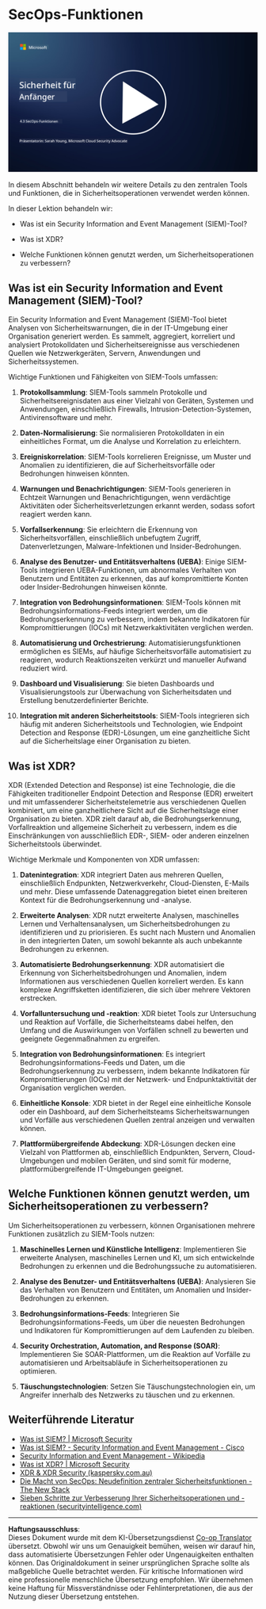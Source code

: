 <!--
CO_OP_TRANSLATOR_METADATA:
{
  "original_hash": "553eb694c89f1caca0694e8d8ab89e0e",
  "translation_date": "2025-09-03T18:48:15+00:00",
  "source_file": "4.3 SecOps capabilities.md",
  "language_code": "de"
}
-->
# SecOps-Funktionen

[![Video ansehen](../../translated_images/4-3_placeholder.e6e2ff578a715178985449c7f550e382f9b199847b709653a5e0af6145a8e82f.de.png)](https://learn-video.azurefd.net/vod/player?id=bdbc1c7c-307b-4519-b8ad-b142434c0461)

In diesem Abschnitt behandeln wir weitere Details zu den zentralen Tools und Funktionen, die in Sicherheitsoperationen verwendet werden können.

In dieser Lektion behandeln wir:

- Was ist ein Security Information and Event Management (SIEM)-Tool?

- Was ist XDR?

- Welche Funktionen können genutzt werden, um Sicherheitsoperationen zu verbessern?

## Was ist ein Security Information and Event Management (SIEM)-Tool?

Ein Security Information and Event Management (SIEM)-Tool bietet Analysen von Sicherheitswarnungen, die in der IT-Umgebung einer Organisation generiert werden. Es sammelt, aggregiert, korreliert und analysiert Protokolldaten und Sicherheitsereignisse aus verschiedenen Quellen wie Netzwerkgeräten, Servern, Anwendungen und Sicherheitssystemen.

Wichtige Funktionen und Fähigkeiten von SIEM-Tools umfassen:

1. **Protokollsammlung**: SIEM-Tools sammeln Protokolle und Sicherheitsereignisdaten aus einer Vielzahl von Geräten, Systemen und Anwendungen, einschließlich Firewalls, Intrusion-Detection-Systemen, Antivirensoftware und mehr.

2. **Daten-Normalisierung**: Sie normalisieren Protokolldaten in ein einheitliches Format, um die Analyse und Korrelation zu erleichtern.

3. **Ereigniskorrelation**: SIEM-Tools korrelieren Ereignisse, um Muster und Anomalien zu identifizieren, die auf Sicherheitsvorfälle oder Bedrohungen hinweisen könnten.

4. **Warnungen und Benachrichtigungen**: SIEM-Tools generieren in Echtzeit Warnungen und Benachrichtigungen, wenn verdächtige Aktivitäten oder Sicherheitsverletzungen erkannt werden, sodass sofort reagiert werden kann.

5. **Vorfallserkennung**: Sie erleichtern die Erkennung von Sicherheitsvorfällen, einschließlich unbefugtem Zugriff, Datenverletzungen, Malware-Infektionen und Insider-Bedrohungen.

6. **Analyse des Benutzer- und Entitätsverhaltens (UEBA)**: Einige SIEM-Tools integrieren UEBA-Funktionen, um abnormales Verhalten von Benutzern und Entitäten zu erkennen, das auf kompromittierte Konten oder Insider-Bedrohungen hinweisen könnte.

7. **Integration von Bedrohungsinformationen**: SIEM-Tools können mit Bedrohungsinformations-Feeds integriert werden, um die Bedrohungserkennung zu verbessern, indem bekannte Indikatoren für Kompromittierungen (IOCs) mit Netzwerkaktivitäten verglichen werden.

8. **Automatisierung und Orchestrierung**: Automatisierungsfunktionen ermöglichen es SIEMs, auf häufige Sicherheitsvorfälle automatisiert zu reagieren, wodurch Reaktionszeiten verkürzt und manueller Aufwand reduziert wird.

9. **Dashboard und Visualisierung**: Sie bieten Dashboards und Visualisierungstools zur Überwachung von Sicherheitsdaten und Erstellung benutzerdefinierter Berichte.

10. **Integration mit anderen Sicherheitstools**: SIEM-Tools integrieren sich häufig mit anderen Sicherheitstools und Technologien, wie Endpoint Detection and Response (EDR)-Lösungen, um eine ganzheitliche Sicht auf die Sicherheitslage einer Organisation zu bieten.

## Was ist XDR?

XDR (Extended Detection and Response) ist eine Technologie, die die Fähigkeiten traditioneller Endpoint Detection and Response (EDR) erweitert und mit umfassenderer Sicherheitstelemetrie aus verschiedenen Quellen kombiniert, um eine ganzheitlichere Sicht auf die Sicherheitslage einer Organisation zu bieten. XDR zielt darauf ab, die Bedrohungserkennung, Vorfallreaktion und allgemeine Sicherheit zu verbessern, indem es die Einschränkungen von ausschließlich EDR-, SIEM- oder anderen einzelnen Sicherheitstools überwindet.

Wichtige Merkmale und Komponenten von XDR umfassen:

1. **Datenintegration**: XDR integriert Daten aus mehreren Quellen, einschließlich Endpunkten, Netzwerkverkehr, Cloud-Diensten, E-Mails und mehr. Diese umfassende Datenaggregation bietet einen breiteren Kontext für die Bedrohungserkennung und -analyse.

2. **Erweiterte Analysen**: XDR nutzt erweiterte Analysen, maschinelles Lernen und Verhaltensanalysen, um Sicherheitsbedrohungen zu identifizieren und zu priorisieren. Es sucht nach Mustern und Anomalien in den integrierten Daten, um sowohl bekannte als auch unbekannte Bedrohungen zu erkennen.

3. **Automatisierte Bedrohungserkennung**: XDR automatisiert die Erkennung von Sicherheitsbedrohungen und Anomalien, indem Informationen aus verschiedenen Quellen korreliert werden. Es kann komplexe Angriffsketten identifizieren, die sich über mehrere Vektoren erstrecken.

4. **Vorfalluntersuchung und -reaktion**: XDR bietet Tools zur Untersuchung und Reaktion auf Vorfälle, die Sicherheitsteams dabei helfen, den Umfang und die Auswirkungen von Vorfällen schnell zu bewerten und geeignete Gegenmaßnahmen zu ergreifen.

5. **Integration von Bedrohungsinformationen**: Es integriert Bedrohungsinformations-Feeds und Daten, um die Bedrohungserkennung zu verbessern, indem bekannte Indikatoren für Kompromittierungen (IOCs) mit der Netzwerk- und Endpunktaktivität der Organisation verglichen werden.

6. **Einheitliche Konsole**: XDR bietet in der Regel eine einheitliche Konsole oder ein Dashboard, auf dem Sicherheitsteams Sicherheitswarnungen und Vorfälle aus verschiedenen Quellen zentral anzeigen und verwalten können.

7. **Plattformübergreifende Abdeckung**: XDR-Lösungen decken eine Vielzahl von Plattformen ab, einschließlich Endpunkten, Servern, Cloud-Umgebungen und mobilen Geräten, und sind somit für moderne, plattformübergreifende IT-Umgebungen geeignet.

## Welche Funktionen können genutzt werden, um Sicherheitsoperationen zu verbessern?

Um Sicherheitsoperationen zu verbessern, können Organisationen mehrere Funktionen zusätzlich zu SIEM-Tools nutzen:

1. **Maschinelles Lernen und Künstliche Intelligenz**: Implementieren Sie erweiterte Analysen, maschinelles Lernen und KI, um sich entwickelnde Bedrohungen zu erkennen und die Bedrohungssuche zu automatisieren.

2. **Analyse des Benutzer- und Entitätsverhaltens (UEBA)**: Analysieren Sie das Verhalten von Benutzern und Entitäten, um Anomalien und Insider-Bedrohungen zu erkennen.

3. **Bedrohungsinformations-Feeds**: Integrieren Sie Bedrohungsinformations-Feeds, um über die neuesten Bedrohungen und Indikatoren für Kompromittierungen auf dem Laufenden zu bleiben.

4. **Security Orchestration, Automation, and Response (SOAR)**: Implementieren Sie SOAR-Plattformen, um die Reaktion auf Vorfälle zu automatisieren und Arbeitsabläufe in Sicherheitsoperationen zu optimieren.

5. **Täuschungstechnologien**: Setzen Sie Täuschungstechnologien ein, um Angreifer innerhalb des Netzwerks zu täuschen und zu erkennen.

## Weiterführende Literatur

- [Was ist SIEM? | Microsoft Security](https://www.microsoft.com/security/business/security-101/what-is-siem?WT.mc_id=academic-96948-sayoung)
- [Was ist SIEM? - Security Information and Event Management - Cisco](https://www.cisco.com/c/en/us/products/security/what-is-siem.html)
- [Security Information and Event Management - Wikipedia](https://en.wikipedia.org/wiki/Security_information_and_event_management)
- [Was ist XDR? | Microsoft Security](https://www.microsoft.com/security/business/security-101/what-is-xdr?WT.mc_id=academic-96948-sayoung)
- [XDR & XDR Security (kaspersky.com.au)](https://www.kaspersky.com.au/resource-center/definitions/what-is-xdr)
- [Die Macht von SecOps: Neudefinition zentraler Sicherheitsfunktionen - The New Stack](https://thenewstack.io/the-power-of-secops-redefining-core-security-capabilities/)
- [Sieben Schritte zur Verbesserung Ihrer Sicherheitsoperationen und -reaktionen (securityintelligence.com)](https://securityintelligence.com/seven-steps-to-improve-your-security-operations-and-response/)

---

**Haftungsausschluss**:  
Dieses Dokument wurde mit dem KI-Übersetzungsdienst [Co-op Translator](https://github.com/Azure/co-op-translator) übersetzt. Obwohl wir uns um Genauigkeit bemühen, weisen wir darauf hin, dass automatisierte Übersetzungen Fehler oder Ungenauigkeiten enthalten können. Das Originaldokument in seiner ursprünglichen Sprache sollte als maßgebliche Quelle betrachtet werden. Für kritische Informationen wird eine professionelle menschliche Übersetzung empfohlen. Wir übernehmen keine Haftung für Missverständnisse oder Fehlinterpretationen, die aus der Nutzung dieser Übersetzung entstehen.